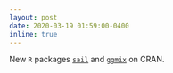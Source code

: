 ```yaml
---
layout: post
date: 2020-03-19 01:59:00-0400
inline: true
---
```


New `R` packages [`sail`](https://cran.r-project.org/package=sail) and [`ggmix`](https://cran.r-project.org/package=ggmix) on CRAN. 